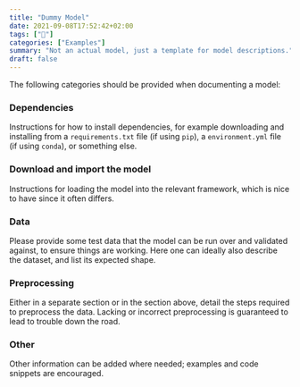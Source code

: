 ```yaml
---
title: "Dummy Model"
date: 2021-09-08T17:52:42+02:00
tags: ["🤖️"]
categories: ["Examples"]
summary: "Not an actual model, just a template for model descriptions."
draft: false
---
```


The following categories should be provided when documenting a model:

### Dependencies

Instructions for how to install dependencies, for example downloading and
installing from a `requirements.txt` file (if using `pip`), a 
`environment.yml` file (if using `conda`), or something else.


### Download and import the model

Instructions for loading the model into the relevant framework, which is nice
to have since it often differs. 

### Data

Please provide some test data that the model can be run over and validated
against, to ensure things are working. Here one can ideally also describe the
dataset, and list its expected shape.

### Preprocessing

Either in a separate section or in the section above, detail the steps required
to preprocess the data. Lacking or incorrect preprocessing is guaranteed to
lead to trouble down the road.

### Other

Other information can be added where needed; examples and code snippets are
encouraged.


